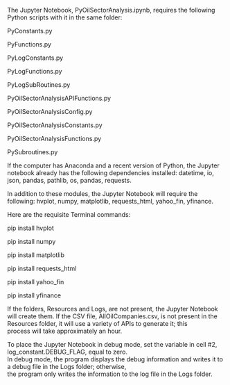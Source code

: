 The Jupyter Notebook, PyOilSectorAnalysis.ipynb, requires the following Python scripts with it in the same folder:

PyConstants.py

PyFunctions.py

PyLogConstants.py

PyLogFunctions.py

PyLogSubRoutines.py

PyOilSectorAnalysisAPIFunctions.py

PyOilSectorAnalysisConfig.py

PyOilSectorAnalysisConstants.py

PyOilSectorAnalysisFunctions.py

PySubroutines.py

If the computer has Anaconda and a recent version of Python, the Jupyter notebook already has the following dependencies 
installed: datetime, io, json, pandas, pathlib, os, pandas, requests.

In addition to these modules, the Jupyter Notebook will require the following: hvplot, numpy, matplotlib, requests_html,
yahoo_fin, yfinance.  

Here are the requisite Terminal commands:

pip install hvplot

pip install numpy

pip install matplotlib

pip install requests_html

pip install yahoo_fin

pip install yfinance

If the folders, Resources and Logs, are not present, the Jupyter Notebook will create them.  If the CSV file, 
AllOilCompanies.csv, is not present in the Resources folder, it will use a variety of APIs to generate it; this   
process will take approximately an hour.

To place the Jupyter Notebook in debug mode, set the variable in cell #2, log_constant.DEBUG_FLAG, equal to zero.  
In debug mode, the program displays the debug information and writes it to a debug file in the Logs folder; otherwise,  
the program only writes the information to the log file in the Logs folder.
